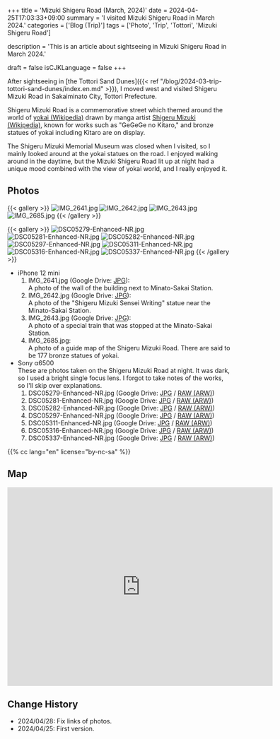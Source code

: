 +++
title = 'Mizuki Shigeru Road (March, 2024)'
date = 2024-04-25T17:03:33+09:00
summary = 'I visited Mizuki Shigeru Road in March 2024.'
categories = ['Blog (Trip)']
tags = ['Photo', 'Trip', 'Tottori', 'Mizuki Shigeru Road']

description = 'This is an article about sightseeing in Mizuki Shigeru Road in March 2024.'

draft = false
isCJKLanguage = false
+++


After sightseeing in [the Tottori Sand Dunes]({{< ref "/blog/2024-03-trip-tottori-sand-dunes/index.en.md" >}}),
I moved west and visited Shigeru Mizuki Road in Sakaiminato City, Tottori Prefecture.

Shigeru Mizuki Road is a commemorative street which themed around the world of [yokai (Wikipedia)](https://en.wikipedia.org/wiki/Y%C5%8Dkai) drawn by manga artist [Shigeru Mizuki (Wikipedia)](https://en.wikipedia.org/wiki/Shigeru_Mizuki),
known for works such as "GeGeGe no Kitaro,"
and bronze statues of yokai including Kitaro are on display.

The Shigeru Mizuki Memorial Museum was closed when I visited,
so I mainly looked around at the yokai statues on the road.
I enjoyed walking around in the daytime,
but the Mizuki Shigeru Road lit up at night had a unique mood combined with the view of yokai world,
and I really enjoyed it.


## Photos

{{< gallery >}}
  <img src="IMG_2641.jpg" alt="IMG_2641.jpg" class="grid-w33" />
  <img src="IMG_2642.jpg" alt="IMG_2642.jpg" class="grid-w33" />
  <img src="IMG_2643.jpg" alt="IMG_2643.jpg" class="grid-w33" />
  <img src="IMG_2685.jpg" alt="IMG_2685.jpg" class="grid-w60" />
{{< /gallery >}}

{{< gallery >}}
  <img src="DSC05279-Enhanced-NR.jpg" alt="DSC05279-Enhanced-NR.jpg" class="grid-w33" />
  <img src="DSC05281-Enhanced-NR.jpg" alt="DSC05281-Enhanced-NR.jpg" class="grid-w33" />
  <img src="DSC05282-Enhanced-NR.jpg" alt="DSC05282-Enhanced-NR.jpg" class="grid-w66" />
  <img src="DSC05297-Enhanced-NR.jpg" alt="DSC05297-Enhanced-NR.jpg" class="grid-w33" />
  <img src="DSC05311-Enhanced-NR.jpg" alt="DSC05311-Enhanced-NR.jpg" class="grid-w33" />
  <img src="DSC05316-Enhanced-NR.jpg" alt="DSC05316-Enhanced-NR.jpg" class="grid-w66" />
  <img src="DSC05337-Enhanced-NR.jpg" alt="DSC05337-Enhanced-NR.jpg" class="grid-w33" />
{{< /gallery >}}


- iPhone 12 mini
    1. IMG\_2641.jpg (Google Drive: [JPG](https://drive.google.com/file/d/1PvcxTm7Fxf8hdYekzNgH4AwJjqJ5Nn9P/view)):  
       A photo of the wall of the building next to Minato-Sakai Station.
    1. IMG\_2642.jpg (Google Drive: [JPG](https://drive.google.com/file/d/1ZDrZ0WtA9S2iYa5yMqJKwyeS-Ow2DLPl/view)):  
       A photo of the "Shigeru Mizuki Sensei Writing" statue near the Minato-Sakai Station.
    1. IMG\_2643.jpg (Google Drive: [JPG](https://drive.google.com/file/d/19ofOuepoGBIkQLpqa70ddkPN1o1xQSq0/view)):  
       A photo of a special train that was stopped at the Minato-Sakai Station.
    1. IMG\_2685.jpg:  
       A photo of a guide map of the Shigeru Mizuki Road.
       There are said to be 177 bronze statues of yokai.
- Sony α6500  
  These are photos taken on the Shigeru Mizuki Road at night.
  It was dark, so I used a bright single focus lens.
  I forgot to take notes of the works, so I'll skip over explanations.
    1. DSC05279-Enhanced-NR.jpg (Google Drive: [JPG](https://drive.google.com/file/d/1yBAdXle0ciN1U-AbrtMLYC0Z7ReKnyEe/view) / [RAW (ARW)](https://drive.google.com/file/d/1kiaHtx1p8hmOHLx5WqWhDI-qErGvnggv/view))
    1. DSC05281-Enhanced-NR.jpg (Google Drive: [JPG](https://drive.google.com/file/d/1QzPo9u4tfhDjXtzrIj1UMw4yF_iWEuL0/view) / [RAW (ARW)](https://drive.google.com/file/d/11h9QBPIWA_enaqKktB46ppkf9Y5pBHH9/view))
    1. DSC05282-Enhanced-NR.jpg (Google Drive: [JPG](https://drive.google.com/file/d/1i-vB2cq3-6N5-4N2Nwv3M_fkk6kgn2MP/view) / [RAW (ARW)](https://drive.google.com/file/d/1gRmOY6cMgcmC9h-eoGsSQRZw6I-of5Xy/view))
    1. DSC05297-Enhanced-NR.jpg (Google Drive: [JPG](https://drive.google.com/file/d/1Nt1CDZNvG0j1dGaMTrrfcpuv3JhY92Yc/view) / [RAW (ARW)](https://drive.google.com/file/d/1Aiz6F0WNPRkfxS_18AGtdhle6jpU-Nua/view))
    1. DSC05311-Enhanced-NR.jpg (Google Drive: [JPG](https://drive.google.com/file/d/1m5fdoJ70qDlC2BFd6m4BVLWsXHqcFZTL/view) / [RAW (ARW)](https://drive.google.com/file/d/1E9fL5cw2tnPn5IBifhvNDdpA_QtWpJ_Q/view))
    1. DSC05316-Enhanced-NR.jpg (Google Drive: [JPG](https://drive.google.com/file/d/1M2qXa4iHWwGJDxjBQboblW7iSO87SNr3/view) / [RAW (ARW)](https://drive.google.com/file/d/1d-nihWGEvnxIPaqLljY3Vsg0ZA2rXb12/view))
    1. DSC05337-Enhanced-NR.jpg (Google Drive: [JPG](https://drive.google.com/file/d/1pS84fMhAUGvUepLfAMLWz53iFkZVCZyO/view) / [RAW (ARW)](https://drive.google.com/file/d/1KIaVNSF5H_Y6PmtgN4f_SACR-SOQQSju/view))


{{% cc lang="en" license="by-nc-sa" %}}


## Map

<iframe src="https://www.google.com/maps/embed?pb=!1m18!1m12!1m3!1d3246.3502335926387!2d133.22124177651676!3d35.545051537441516!2m3!1f0!2f0!3f0!3m2!1i1024!2i768!4f13.1!3m3!1m2!1s0x355655b2bc947ee5%3A0xc9cde9852f230188!2sMizuki%20Shigeru%20Road!5e0!3m2!1sen!2sjp!4v1714035631703!5m2!1sen!2sjp" width="600" height="450" style="border:0;" allowfullscreen="" loading="lazy" referrerpolicy="no-referrer-when-downgrade"></iframe>


## Change History

- 2024/04/28: Fix links of photos.
- 2024/04/25: First version.



